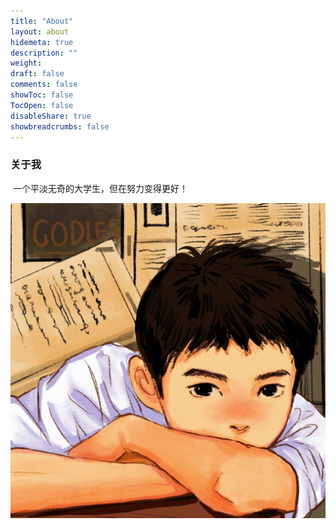 ```yaml
---
title: "About"
layout: about
hidemeta: true
description: ""
weight: 
draft: false
comments: false
showToc: false
TocOpen: false
disableShare: true
showbreadcrumbs: false
---
```


### 关于我

​    一个平淡无奇的大学生，但在努力变得更好！

![ThinkBoy](/ThinkBoy.jpg)

